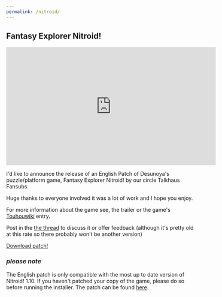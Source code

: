 ```yaml
---
permalink: /nitroid/
---
```

## Fantasy Explorer Nitroid!
<div style="text-align: center;">
  <iframe width="560" height="315" src="https://www.youtube.com/embed/bvhECmmhtUo" title="YouTube video player" frameborder="0" allow="accelerometer; autoplay; clipboard-write; encrypted-media; gyroscope; picture-in-picture" allowfullscreen></iframe>
</div>

I'd like to announce the release of an English Patch of Desunoya's puzzle/platform game, Fantasy Explorer Nitroid! by our circle Talkhaus Fansubs.

Huge thanks to everyone involved it was a lot of work and I hope you enjoy.

For more information about the game see, the trailer or the game's <a href="http://en.touhouwiki.net/wiki/Gensou_Tansaku_Nitroid!">Touhouwiki</a> entry.

Post in the <a href="https://talkhaus.raocow.com/viewtopic.php?t=2495">the thread</a> to discuss it or offer feedback (although it's pretty old at this rate so there probably won't be another version)

<a href="/downloads/Nitroid_en_patcher_0.12.exe">Download patch!</a>

### *please note*

The English patch is only compatible with the most up to date version of Nitroid! 1.10. If you haven't patched your copy of the game, please do so before running the installer. The patch can be found <a href="http://srplus.sakura.ne.jp/ntr_110.zip">here</a>.
